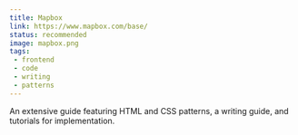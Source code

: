 ```yaml
---
title: Mapbox
link: https://www.mapbox.com/base/
status: recommended
image: mapbox.png
tags:
 - frontend
 - code
 - writing
 - patterns
---
```


An extensive guide featuring HTML and CSS patterns, a writing guide, and tutorials for implementation.
